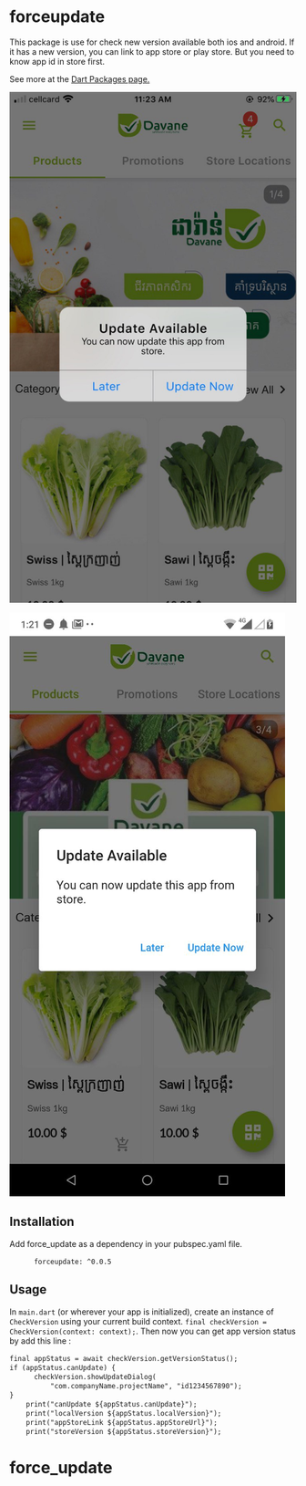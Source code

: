 # forceupdate

This package is use for check new version available both ios and android. If it has a new version, you can link to app store or play store. But you need to know app id in store first.

See more at the [Dart Packages page.](https://pub.dartlang.org/packages/new_version)

![Screenshots](screenshots/ios.jpeg)

![Screenshots](screenshots/android.jpeg)

## Installation
Add force_update as a dependency in your pubspec.yaml file.
```dependencies:
      forceupdate: ^0.0.5
```

## Usage
In `main.dart` (or wherever your app is initialized), create an instance of `CheckVersion` using your current build context.
`final checkVersion = CheckVersion(context: context);`.
Then now you can get app version status by add this line :
```
final appStatus = await checkVersion.getVersionStatus();
if (appStatus.canUpdate) {
      checkVersion.showUpdateDialog(
          "com.companyName.projectName", "id1234567890");
}
    print("canUpdate ${appStatus.canUpdate}");
    print("localVersion ${appStatus.localVersion}");
    print("appStoreLink ${appStatus.appStoreUrl}");
    print("storeVersion ${appStatus.storeVersion}");
```

# force_update

